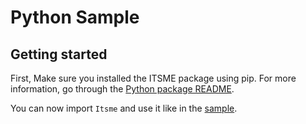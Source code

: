# Python Sample

## Getting started

First, Make sure you installed the ITSME package using pip.
For more information, go through the [Python package README][python-readme].

You can now import `Itsme` and use it like in the [sample][itsme-demo].

[python-readme]: ../../python/README.md
[itsme-demo]: itsme-demo.py
